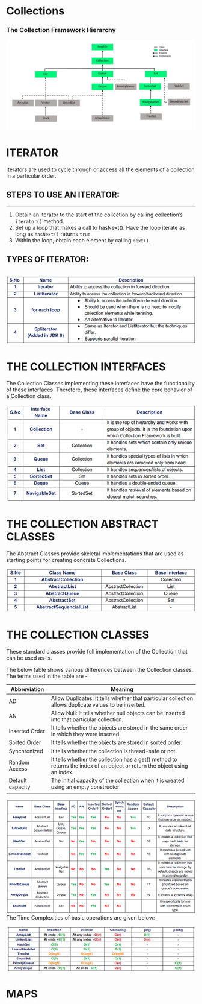 # Collections
### The Collection Framework Hierarchy
![](images/Collection-Framework-1.png)
# ITERATOR
Iterators are used to cycle through or access all the elements of a collection in a particular order.

## STEPS TO USE AN ITERATOR:
---
1. Obtain an iterator to the start of the collection by calling collection’s `iterator()` method.
2. Set up a loop that makes a call to hasNext(). Have the loop iterate as long as `hasNext()`
returns `true`.
3. Within the loop, obtain each element by calling `next()`.

## TYPES OF ITERATOR:

![img](images/1.Iterator_1.png)
---
# THE COLLECTION INTERFACES
The Collection Classes implementing these interfaces have the functionality of these
interfaces. Therefore, these interfaces define the core behavior of a Collection class.

![img](images/2.Coll_Inter.png)

# THE COLLECTION ABSTRACT CLASSES
The Abstract Classes provide skeletal implementations that are used as starting points for
creating concrete Collections.

![img](images/3.Coll_Abs_Class.png)

# THE COLLECTION CLASSES

These standard classes provide full implementation of the Collection that can be used as-is.

The below table shows various differences between the Collection classes. The terms used
in the table are -


|           Abbreviation     |         Meaning                    |
|----------------------------|------------------------------------|
|     AD       |    Allow Duplicates: It tells whether that particular collection allows duplicate values to be inserted.     |
|       AN       |     Allow Null: It tells whether null objects can be inserted into that particular collection.    |
|     Inserted Order         |   It tells whether the objects are stored in the same order in which they were inserted.      |
|  Sorted Order      |   It tells whether the objects are stored in sorted order.      |
| Synchronized    |  It tells whether the collection is thread-safe or not.   |
|       Random Access       |  It tells whether the collection has a get() method to returns the index of an object or return the object using an index.       |
|       Default capacity     |       The initial capacity of the collection when it is created using an empty constructor.  |
|              |         |

![](images/4.Coll_Classes_3.png)
The Time Complexities of basic operations are given below:

![](images/11.Coll_Time_1.png)

# MAPS